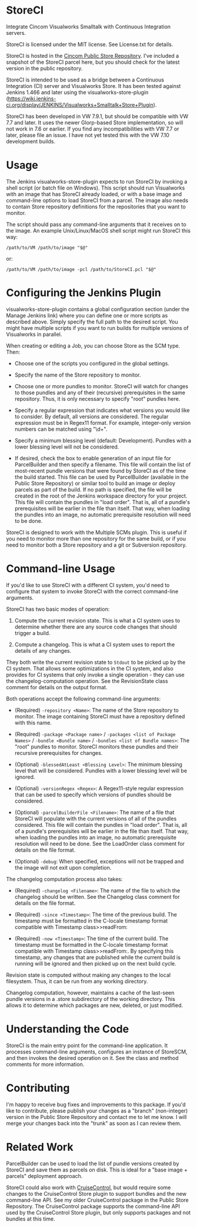 # StoreCI

Integrate Cincom Visualworks Smalltalk with Continuous Integration
servers.

StoreCI is licensed under the MIT license.  See License.txt for
details.

StoreCI is hosted in the
[Cincom Public Store Repository](http://www.cincomsmalltalk.com/CincomSmalltalkWiki/Public+Store+Repository).
I've included a snapshot of the StoreCI parcel here, but you should
check for the latest version in the public repository.

StoreCI is intended to be used as a bridge between a Continuous
Integration (CI) server and Visualworks Store.  It has been tested
against Jenkins 1.466 and later using the visualworks-store-plugin
(https://wiki.jenkins-ci.org/display/JENKINS/Visualworks+Smalltalk+Store+Plugin).

StoreCI has been developed in VW 7.9.1, but should be compatible with
VW 7.7 and later.  It uses the newer Glorp-based Store implementation,
so will not work in 7.6 or earlier.  If you find any incompatibilities
with VW 7.7 or later, please file an issue.  I have not yet tested
this with the VW 7.10 development builds.

# Usage

The Jenkins visualworks-store-plugin expects to run StoreCI by
invoking a shell script (or batch file on Windows).  This script
should run Visualworks with an image that has StoreCI already loaded,
or with a base image and command-line options to load StoreCI from a
parcel.  The image also needs to contain Store repository definitions
for the repositories that you want to monitor.

The script should pass any command-line arguments that it receives on
to the image.  An example Unix/Linux/MacOS shell script might run
StoreCI this way:

    /path/to/VM /path/to/image "$@"

or:

    /path/to/VM /path/to/image -pcl /path/to/StoreCI.pcl "$@"

# Configuring the Jenkins Plugin

visualworks-store-plugin contains a global configuration section
(under the Manage Jenkins link) where you can define one or more
scripts as described above.  Simply specify the full path to the
desired script.  You might have multiple scripts if you want to run
builds for multiple versions of Visualworks in parallel.

When creating or editing a Job, you can choose Store as the SCM type.
Then:

* Choose one of the scripts you configured in the global settings.

* Specify the name of the Store repository to monitor.

* Choose one or more pundles to monitor.  StoreCI will watch for
  changes to those pundles and any of their (recursive) prerequisites
  in the same repository.  Thus, it is only necessary to specify
  "root" pundles here.

* Specify a regular expression that indicates what versions you would
  like to consider.  By default, all versions are considered.  The
  regular expression must be in Regex11 format.  For example,
  integer-only version numbers can be matched using "\d+".

* Specify a minimum blessing level (default: Development).  Pundles
  with a lower blessing level will not be considered.

* If desired, check the box to enable generation of an input file for
  ParcelBuilder and then specify a filename.  This file will contain
  the list of most-recent pundle versions that were found by StoreCI
  as of the time the build started.  This file can be used by
  ParcelBuilder (available in the Public Store Repository) or similar
  tool to build an image or deploy parcels as part of the build.  If
  no path is specified, the file will be created in the root of the
  Jenkins workspace directory for your project.  This file will
  contain the pundles in "load order".  That is, all of a pundle's
  prerequisites will be earlier in the file than itself.  That way,
  when loading the pundles into an image, no automatic prerequisite
  resolution will need to be done.

StoreCI is designed to work with the Multiple SCMs plugin.  This is
useful if you need to monitor more than one repository for the same
build, or if you need to monitor both a Store repository and a git or
Subversion repository.

# Command-line Usage

If you'd like to use StoreCI with a different CI system, you'd need to
configure that system to invoke StoreCI with the correct command-line
arguments.

StoreCI has two basic modes of operation:

1. Compute the current revision state.  This is what a CI system uses
to determine whether there are any source code changes that should
trigger a build.

2. Compute a changelog.  This is what a CI system uses to report the
details of any changes.

They both write the current revision state to `Stdout` to be picked up
by the CI system.  That allows some optimizations in the CI system,
and also provides for CI systems that only invoke a single operation -
they can use the changelog-computation operation.  See the
RevisionState class comment for details on the output format.

Both operations accept the following command-line arguments:

* (Required) `-repository <Name>`: The name of the Store repository to
  monitor.  The image containing StoreCI must have a repository
  defined with this name.

* (Required) `-package <Package name>` / `-packages <list of Package
  Names>` / `-bundle <Bundle name>` / `-bundles <list of Bundle names>`:
  The "root" pundles to monitor.  StoreCI monitors these pundles and
  their recursive prerequisites for changes.

* (Optional) `-blessedAtLeast <Blessing Level>`: The minimum blessing
  level that will be considered.  Pundles with a lower blessing level
  will be ignored.

* (Optional) `-versionRegex <Regex>`: A Regex11-style regular
  expression that can be used to specify which versions of pundles
  should be considered.

* (Optional) `-parcelBuilderFile <Filename>`: The name of a file that
  StoreCI will populate with the current versions of all of the
  pundles considered.  This file will contain the pundles in "load
  order".  That is, all of a pundle's prerequisites will be earlier in
  the file than itself.  That way, when loading the pundles into an
  image, no automatic prerequisite resolution will need to be done.
  See the LoadOrder class comment for details on the file format.

* (Optional) `-debug`: When specified, exceptions will not be trapped
  and the image will not exit upon completion.

The changelog computation process also takes:

* (Required) `-changelog <Filename>`: The name of the file to which
  the changelog should be written.  See the Changelog class comment
  for details on the file format.

* (Required) `-since <Timestamp>`: The time of the previous build.
  The timestamp must be formatted in the C-locale timestamp format
  compatible with Timestamp class>>readFrom:

* (Required) `-now <Timestamp>`: The time of the current build.  The
  timestamp must be formatted in the C-locale timestamp format
  compatible with Timestamp class>>readFrom:.  By specifying this
  timestamp, any changes that are published while the current build is
  running will be ignored and then picked up on the next build cycle.

Revision state is computed without making any changes to the local
filesystem.  Thus, it can be run from any working directory.

Changelog computation, however, maintains a cache of the last-seen
pundle versions in a .store subdirectory of the working directory.
This allows it to determine which packages are new, deleted, or just
modified.

# Understanding the Code

StoreCI is the main entry point for the command-line application.  It
processes command-line arguments, configures an instance of StoreSCM,
and then invokes the desired operation on it.  See the class and
method comments for more information.

# Contributing

I'm happy to receive bug fixes and improvements to this package.  If
you'd like to contribute, please publish your changes as a "branch"
(non-integer) version in the Public Store Repository and contact me to
let me know.  I will merge your changes back into the "trunk" as soon
as I can review them.

# Related Work

ParcelBuilder can be used to load the list of pundle versions created
by StoreCI and save them as parcels on disk.  This is ideal for a
"base image + parcels" deployment approach.

StoreCI could also work with
[CruiseControl](http://cruisecontrol.sourceforge.net/), but would
require some changes to the CruiseControl Store plugin to support
bundles and the new command-line API.  See my older CruiseControl
package in the Public Store Repository.  The CruiseControl package
supports the command-line API used by the CruiseControl Store plugin,
but only supports packages and not bundles at this time.
